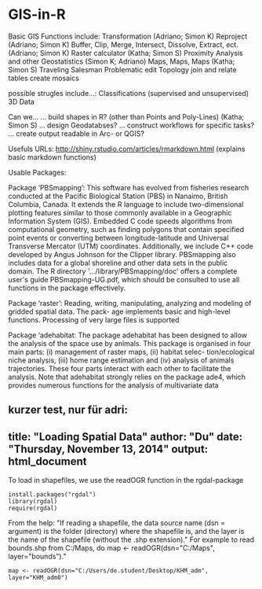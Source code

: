 GIS-in-R
========
Basic GIS Functions include:
	Transformation  (Adriano; Simon K)
	Reproject       (Adriano; Simon K)
	Buffer, Clip, Merge, Intersect, Dissolve, Extract, ect. (Adriano; Simon K)
	Raster calculator (Katha; Simon S)
	Proximity Analysis and other Geostatistics (Simon K; Adriano)
	Maps, Maps, Maps (Katha; Simon S)
	Traveling Salesman Problematic
	edit Topology
	join and relate tables
	create mosaics
	

possible strugles include...:
	Classifications (supervised and unsupervised)
	3D Data


Can we...
... build shapes in R? (other than Points and Poly-Lines) (Katha; Simon S)
... design Geodatabses?
... construct workflows for specific tasks?
... create output readable in Arc- or QGIS?

Usefuls URLs:
http://shiny.rstudio.com/articles/rmarkdown.html (explains basic markdown functions)


Usable Packages:

Package ‘PBSmapping’:
This software has evolved from fisheries research conducted at the
Pacific Biological Station (PBS) in Nanaimo, British Columbia, Canada. It
extends the R language to include two-dimensional plotting features similar
to those commonly available in a Geographic Information System (GIS).
Embedded C code speeds algorithms from computational geometry, such as
finding polygons that contain specified point events or converting between
longitude-latitude and Universal Transverse Mercator (UTM) coordinates.
Additionally, we include C++ code developed by Angus Johnson for the Clipper
library. PBSmapping also includes data for a global shoreline and other
data sets in the public domain.
The R directory '.../library/PBSmapping/doc' offers a complete user's
guide PBSmapping-UG.pdf, which should be consulted to use all functions in
the package effectively.

Package ‘raster’:
Reading, writing, manipulating, analyzing and modeling of gridded spatial data. The pack-
age implements basic and high-level functions. Processing of very large files is supported

Package ‘adehabitat:
The package adehabitat has been designed to allow the analysis of the space use by animals.
This package is organised in four main parts: (i) management of raster maps, (ii) habitat selec-
tion/ecological niche analysis, (iii) home range estimation and (iv) analysis of animals trajectories.
These four parts interact with each other to facilitate the analysis. Note that adehabitat strongly
relies on the package ade4, which provides numerous functions for the analysis of multivariate
data


kurzer test, nur für adri:
---
title: "Loading Spatial Data"
author: "Du"
date: "Thursday, November 13, 2014"
output: html_document
---

To load in shapefiles, we use the readOGR function in the rgdal-package


```{r, eval=FALSE}
install.packages("rgdal")
library(rgdal)
require(rgdal)
```


From the help: "If reading a shapefile, the data source name (dsn = argument) is the folder (directory) where the shapefile is, and the layer is the name of the shapefile (without the .shp extension)." For example to read bounds.shp from C:/Maps, do map <- readOGR(dsn="C:/Maps", layer="bounds")."

```{r, eval=TRUE}
map <- readOGR(dsn="C:/Users/de.student/Desktop/KHM_adm", layer="KHM_adm0")
```



